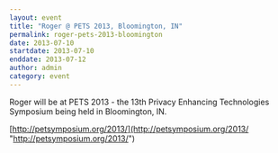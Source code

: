 ```yaml
---
layout: event
title: "Roger @ PETS 2013, Bloomington, IN"
permalink: roger-pets-2013-bloomington
date: 2013-07-10
startdate: 2013-07-10
enddate: 2013-07-12
author: admin
category: event
---
```


Roger will be at PETS 2013 - the 13th Privacy Enhancing Technologies Symposium being held in Bloomington, IN.

[http://petsymposium.org/2013/](http://petsymposium.org/2013/ "http://petsymposium.org/2013/")

